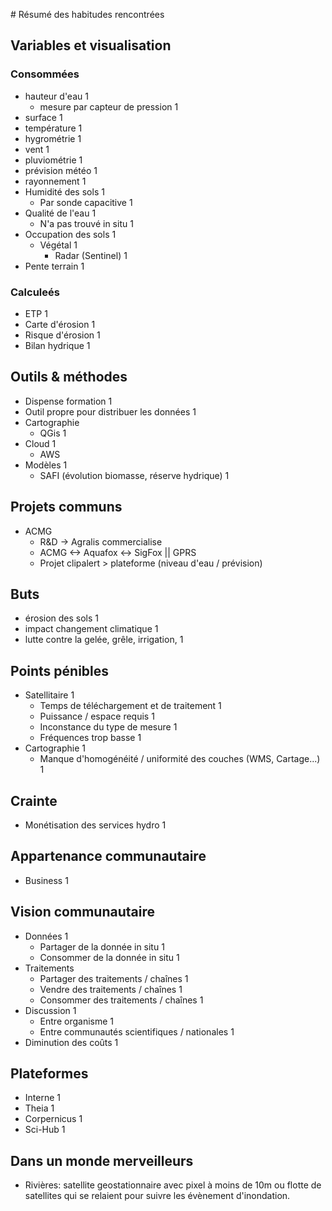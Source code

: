 # Résumé des habitudes rencontrées

## Variables et visualisation

### Consommées

* hauteur d'eau 1 
  * mesure par capteur de pression 1
* surface 1
* température 1
* hygrométrie 1
* vent 1
* pluviométrie 1
* prévision météo 1
* rayonnement 1
* Humidité des sols 1
  * Par sonde capacitive 1
* Qualité de l'eau 1
  * N'a pas trouvé in situ 1
* Occupation des sols 1
  * Végétal 1
    * Radar (Sentinel) 1
* Pente terrain 1

### Calculeés

* ETP 1
* Carte d'érosion 1
* Risque d'érosion 1
* Bilan hydrique 1

## Outils & méthodes

* Dispense formation 1
* Outil propre pour distribuer les données 1
* Cartographie
  * QGis 1
* Cloud 1
  * AWS
* Modèles 1
  * SAFI (évolution biomasse, réserve hydrique) 1

## Projets communs

* ACMG
  * R&D -> Agralis commercialise
  * ACMG <-> Aquafox <-> SigFox || GPRS
  * Projet clipalert > plateforme (niveau d'eau / prévision)

## Buts

* érosion des sols 1
* impact changement climatique 1
* lutte contre la gelée, grêle, irrigation, 1

## Points pénibles

* Satellitaire 1
  * Temps de téléchargement et de traitement 1
  * Puissance / espace requis 1
  * Inconstance du type de mesure 1
  * Fréquences trop basse 1
* Cartographie 1
  * Manque d'homogénéité / uniformité des couches (WMS, Cartage...) 1

## Crainte

* Monétisation des services hydro 1

## Appartenance communautaire

* Business 1

## Vision communautaire

* Données 1
  * Partager de la donnée in situ 1
  * Consommer de la donnée in situ 1
* Traitements
  * Partager des traitements / chaînes 1
  * Vendre des traitements / chaînes 1
  * Consommer des traitements / chaînes 1
* Discussion 1
  * Entre organisme 1
  * Entre communautés scientifiques / nationales 1
* Diminution des coûts 1


## Plateformes

  * Interne 1
  * Theia 1
  * Corpernicus 1
  * Sci-Hub 1

## Dans un monde merveilleurs

* Rivières: satellite geostationnaire avec pixel à moins de 10m ou flotte de satellites qui se relaient pour suivre les évènement d'inondation.
